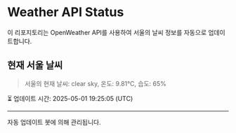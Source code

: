 
# Weather API Status

이 리포지토리는 OpenWeather API를 사용하여 서울의 날씨 정보를 자동으로 업데이트합니다.

## 현재 서울 날씨
> 서울의 현재 날씨: clear sky, 온도: 9.81°C, 습도: 65%

⏳ 업데이트 시간: 2025-05-01 19:25:05 (UTC)

---
자동 업데이트 봇에 의해 관리됩니다.
